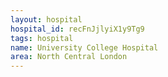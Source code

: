 ```yaml
---
layout: hospital
hospital_id: recFnJjlyiX1y9Tg9
tags: hospital
name: University College Hospital
area: North Central London
---
```

